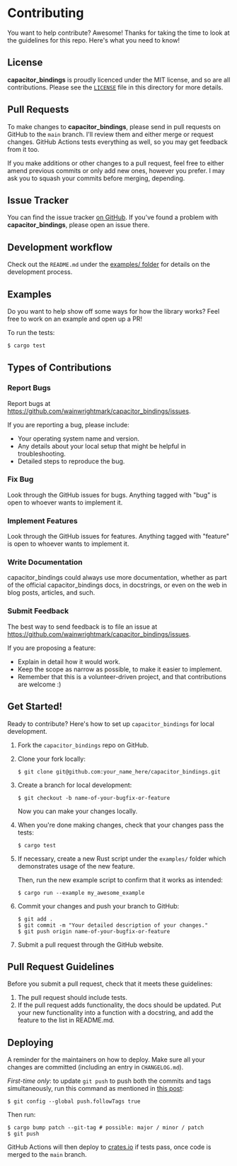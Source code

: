 # Contributing

You want to help contribute? Awesome! Thanks for taking the time to look at the
guidelines for this repo. Here's what you need to know!

## License

**capacitor_bindings** is proudly licenced under the MIT license, and so are all
contributions. Please see the [`LICENSE`] file in this directory for more details.

[`LICENSE`]: https://github.com/wainwrightmark/capacitor_bindings/blob/main/LICENSE

## Pull Requests

To make changes to **capacitor_bindings**, please send in pull requests on GitHub to
the `main` branch. I'll review them and either merge or request changes. GitHub Actions
tests everything as well, so you may get feedback from it too.

If you make additions or other changes to a pull request, feel free to either amend
previous commits or only add new ones, however you prefer. I may ask you to squash
your commits before merging, depending.

## Issue Tracker

You can find the issue tracker [on
GitHub](https://github.com/wainwrightmark/capacitor_bindings/issues). If you've found a
problem with **capacitor_bindings**, please open an issue there.

<!--
We use the following labels:

* `enhancement`: This is for any request for new sections or functionality.
* `bug`: This is for anything that's in `capacitor_bindings`, but incorrect or not working.
* `discussion`: A discussion about improving something in `capacitor_bindings`; this may
* lead to new enhancement or bug issues.
-->

## Development workflow

Check out the `README.md` under the [examples/ folder](examples/README.md) for details
on the development process.

## Examples
Do you want to help show off some ways for how the library works? Feel free to
work on an example and open up a PR!

[install Rust]: http://rust-lang.org/install.html

To run the tests:

```bash
$ cargo test
```

## Types of Contributions

### Report Bugs

Report bugs at https://github.com/wainwrightmark/capacitor_bindings/issues.

If you are reporting a bug, please include:

* Your operating system name and version.
* Any details about your local setup that might be helpful in troubleshooting.
* Detailed steps to reproduce the bug.

### Fix Bug

Look through the GitHub issues for bugs. Anything tagged with "bug"
is open to whoever wants to implement it.

### Implement Features

Look through the GitHub issues for features. Anything tagged with "feature"
is open to whoever wants to implement it.

### Write Documentation

capacitor_bindings could always use more documentation, whether as part of the
official capacitor_bindings docs, in docstrings, or even on the web in blog posts,
articles, and such.

### Submit Feedback

The best way to send feedback is to file an issue at https://github.com/wainwrightmark/capacitor_bindings/issues.

If you are proposing a feature:

* Explain in detail how it would work.
* Keep the scope as narrow as possible, to make it easier to implement.
* Remember that this is a volunteer-driven project, and that contributions
  are welcome :)

## Get Started!

Ready to contribute? Here's how to set up `capacitor_bindings` for local development.

1. Fork the `capacitor_bindings` repo on GitHub.
2. Clone your fork locally:
    ```shell
    $ git clone git@github.com:your_name_here/capacitor_bindings.git
    ```
3. Create a branch for local development:
    ```shell
    $ git checkout -b name-of-your-bugfix-or-feature
    ```
   Now you can make your changes locally.

4. When you're done making changes, check that your changes pass the tests:
    ```shell
    $ cargo test
    ```
5. If necessary, create a new Rust script under the `examples/` folder which
   demonstrates usage of the new feature.

   Then, run the new example script to confirm that it works as intended:
    ```shell
    $ cargo run --example my_awesome_example
    ```
6. Commit your changes and push your branch to GitHub:
    ```shell
    $ git add .
    $ git commit -m "Your detailed description of your changes."
    $ git push origin name-of-your-bugfix-or-feature
    ```
7. Submit a pull request through the GitHub website.

## Pull Request Guidelines

Before you submit a pull request, check that it meets these guidelines:

1. The pull request should include tests.
2. If the pull request adds functionality, the docs should be updated. Put
   your new functionality into a function with a docstring, and add the
   feature to the list in README.md.

## Deploying

A reminder for the maintainers on how to deploy.
Make sure all your changes are committed (including an entry in `CHANGELOG.md`).

*First-time only*: to update `git push` to push both the commits and tags simultaneously, run this command
as mentioned in [this post](https://stackoverflow.com/questions/3745135/push-git-commits-tags-simultaneously):

```shell
$ git config --global push.followTags true
```

Then run:
```shell
$ cargo bump patch --git-tag # possible: major / minor / patch
$ git push
```

GitHub Actions will then deploy to [crates.io](https://crates.io/) if tests pass,
once code is merged to the `main` branch.
